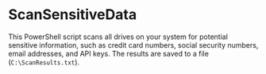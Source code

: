 # ScanSensitiveData
This PowerShell script scans all drives on your system for potential sensitive information, such as credit card numbers, social security numbers, email addresses, and API keys. The results are saved to a file (`C:\ScanResults.txt`).
